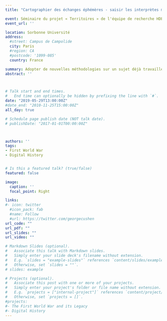 ```yaml
---
title: "Cartographier des échanges éphémères - saisir les interprètes militaires de la Première Guerre mondiale à travers des cartes"

event: Séminaire du projet « Territoires » de l'équipe de recherche HDEA
event_url: ''

location: Sorbonne Université
address:
  #street: Campus de Campolide
  city: Paris
  #region: CA
  #postcode: '1099-085'
  country: France

summary: Adopter de nouvelles méthodologies sur un sujet déjà travaillé
abstract: ''



# Talk start and end times.
#   End time can optionally be hidden by prefixing the line with `#`.
date: "2019-05-29T13:00:00Z"
#date_end: "2010-11-25T15:00:00Z"
all_day: true

# Schedule page publish date (NOT talk date).
# publishDate: "2017-01-01T00:00:00Z"



authors: ''
tags: 
- First World War
- Digital History


# Is this a featured talk? (true/false)
featured: false

image:
  caption: ''
  focal_point: Right

links:
#- icon: twitter
  #icon_pack: fab
  #name: Follow
  #url: https://twitter.com/georgecushen
url_code: ""
url_pdf: ""
url_slides: ""
url_video: ""

# Markdown Slides (optional).
#   Associate this talk with Markdown slides.
#   Simply enter your slide deck's filename without extension.
#   E.g. `slides = "example-slides"` references `content/slides/example-slides.md`.
#   Otherwise, set `slides = ""`.
# slides: example

# Projects (optional).
#   Associate this post with one or more of your projects.
#   Simply enter your project's folder or file name without extension.
#   E.g. `projects = ["internal-project"]` references `content/project/deep-learning/index.md`.
#   Otherwise, set `projects = []`.
#projects:
#- The First World War and its Legacy
#- Digital History
---
```


